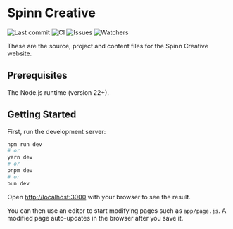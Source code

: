 # Spinn Creative

![Last commit](https://img.shields.io/github/last-commit/Spinn-Creative/spinncreative.co.uk)
![CI](https://img.shields.io/github/actions/workflow/status/Spinn-Creative/spinncreative.co.uk/ci.yml)
![Issues](https://img.shields.io/github/issues/Spinn-Creative/spinncreative.co.uk)
![Watchers](https://img.shields.io/github/watchers/Spinn-Creative/spinncreative.co.uk)

These are the source, project and content files for the Spinn Creative website.

## Prerequisites

The Node.js runtime (version 22+).

## Getting Started

First, run the development server:

```bash
npm run dev
# or
yarn dev
# or
pnpm dev
# or
bun dev
```

Open [http://localhost:3000](http://localhost:3000) with your browser to see the result.

You can then use an editor to start modifying pages such as `app/page.js`. A modified page auto-updates in the browser after you save it.